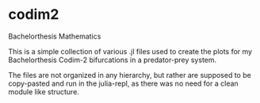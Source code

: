 # codim2
Bachelorthesis Mathematics

This is a simple collection of various .jl files used to create the plots for my Bachelorthesis Codim-2 bifurcations in a predator-prey system.

The files are not organized in any hierarchy, but rather are supposed to be copy-pasted and run in the julia-repl, as there was no need for a clean module like structure.
